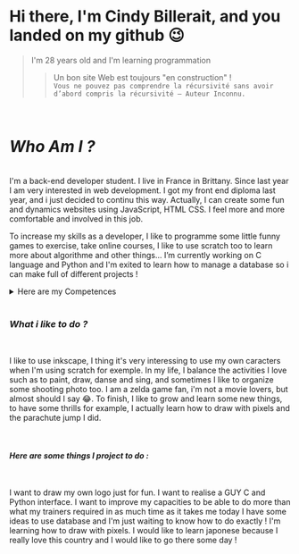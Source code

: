 


# Hi there, I'm Cindy Billerait, and you landed on my github 😉
> I'm 28 years old and I'm learning programmation
>> Un bon site Web est toujours "en construction" ! <br>
>> `Vous ne pouvez pas comprendre la récursivité sans avoir d’abord compris la récursivité — Auteur Inconnu.`

<br>


# *Who Am I ?*
<br>
I'm a back-end developer student. I live in France in Brittany. Since last year I am very interested in web development. I got my front end diploma last year, and i just decided to continu this way. Actually, I can create some fun and dynamics websites using JavaScript, HTML CSS. I feel more and more comfortable and involved in this job.

To increase my skills as a developer, I like to programme some little funny games to exercise, take online courses, I like to use scratch too to learn more about algorithme and other things... I’m currently working on C language and Python and I'm exited to learn how to manage a database so i can make full of different projects !


<details>
<summary>Here are my Competences</summary>
  
  |  HardSkills  |  SoftSkills  |
  |:------------:|:-----------: |
  |  HTML CSS JS |  Empathie    |
  |      C       |  Écoute      |
  |    Python    |  Solidarité  |
  |   Inkscape   |  Volontaire  |
  |    Github    |  Serviable   |
  |   Wordpress  |  Curiosité   |
  
</details>

<br>

### *What i like to do ?*
<br>

I like to use inkscape, I thing it's very interessing to use my own caracters when I'm using scratch for exemple.
In my life, I balance the activities I love such as to paint, draw, danse and sing, and sometimes I like to organize some shooting photo too. I am a zelda game fan, i'm not a movie lovers, but almost should I say 😂.
To finish, I like to grow and learn some new things, to have some thrills for example, I actually learn how to draw with pixels and the parachute jump I did.

<br>


#### *Here are some things I project to do :*
<br>

I want to draw my own logo just for fun.
I want to realise a GUY C and Python interface.
I want to improve my capacities to be able to do more than what my trainers required in as much time as it takes me today
I have some ideas to use database and I'm just waiting to know how to do exactly !
I'm learning how to draw with pixels.
I would like to learn japonese because I really love this country and I would like to go there some day !
<br>
